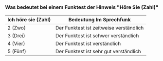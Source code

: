 

### Was bedeutet bei einem Funktest der Hinweis "Höre Sie (Zahl)"



| Ich höre sie (Zahl) | Bedeutung Im Sprechfunk                 |
| ------------------- | --------------------------------------- |
| 2 (Zwo)             | Der Funktest ist zeitweise verständlich |
| 3 (Drei)            | Der Funktest ist schwer verständlich    |
| 4 (Vier)            | Der Funktest ist verständlich           |
| 5 (Fünf)            | Der Funktest ist sehr gut verständlich  |



